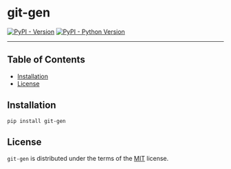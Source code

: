 # git-gen

[![PyPI - Version](https://img.shields.io/pypi/v/git-gen.svg)](https://pypi.org/project/git-gen)
[![PyPI - Python Version](https://img.shields.io/pypi/pyversions/git-gen.svg)](https://pypi.org/project/git-gen)

-----

## Table of Contents

- [Installation](#installation)
- [License](#license)

## Installation

```console
pip install git-gen
```

## License

`git-gen` is distributed under the terms of the [MIT](https://spdx.org/licenses/MIT.html) license.
